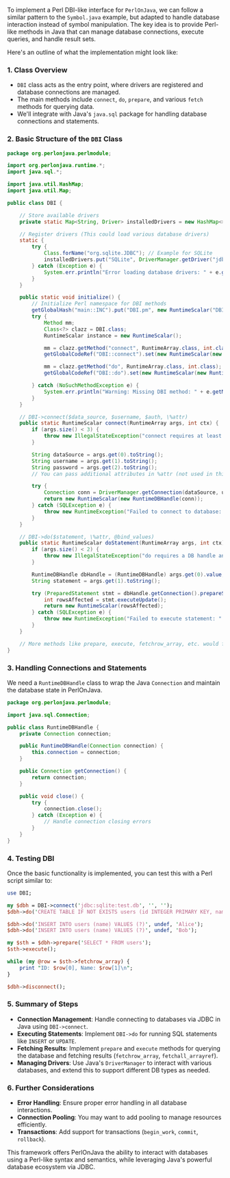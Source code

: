 To implement a Perl DBI-like interface for `PerlOnJava`, we can follow a similar pattern to the `Symbol.java` example, but adapted to handle database interaction instead of symbol manipulation. The key idea is to provide Perl-like methods in Java that can manage database connections, execute queries, and handle result sets.

Here's an outline of what the implementation might look like:

### 1. **Class Overview**
- `DBI` class acts as the entry point, where drivers are registered and database connections are managed.
- The main methods include `connect`, `do`, `prepare`, and various `fetch` methods for querying data.
- We'll integrate with Java's `java.sql` package for handling database connections and statements.

### 2. **Basic Structure of the `DBI` Class**

```java
package org.perlonjava.perlmodule;

import org.perlonjava.runtime.*;
import java.sql.*;

import java.util.HashMap;
import java.util.Map;

public class DBI {

    // Store available drivers
    private static Map<String, Driver> installedDrivers = new HashMap<>();

    // Register drivers (This could load various database drivers)
    static {
        try {
            Class.forName("org.sqlite.JDBC"); // Example for SQLite
            installedDrivers.put("SQLite", DriverManager.getDriver("jdbc:sqlite:"));
        } catch (Exception e) {
            System.err.println("Error loading database drivers: " + e.getMessage());
        }
    }

    public static void initialize() {
        // Initialize Perl namespace for DBI methods
        getGlobalHash("main::INC").put("DBI.pm", new RuntimeScalar("DBI.pm"));
        try {
            Method mm;
            Class<?> clazz = DBI.class;
            RuntimeScalar instance = new RuntimeScalar();

            mm = clazz.getMethod("connect", RuntimeArray.class, int.class);
            getGlobalCodeRef("DBI::connect").set(new RuntimeScalar(new RuntimeCode(mm, instance, "$$$$;")));

            mm = clazz.getMethod("do", RuntimeArray.class, int.class);
            getGlobalCodeRef("DBI::do").set(new RuntimeScalar(new RuntimeCode(mm, instance, "$$;")));

        } catch (NoSuchMethodException e) {
            System.err.println("Warning: Missing DBI method: " + e.getMessage());
        }
    }

    // DBI->connect($data_source, $username, $auth, \%attr)
    public static RuntimeScalar connect(RuntimeArray args, int ctx) {
        if (args.size() < 3) {
            throw new IllegalStateException("connect requires at least 3 arguments");
        }

        String dataSource = args.get(0).toString();
        String username = args.get(1).toString();
        String password = args.get(2).toString();
        // You can pass additional attributes in %attr (not used in this simple version)

        try {
            Connection conn = DriverManager.getConnection(dataSource, username, password);
            return new RuntimeScalar(new RuntimeDBHandle(conn));
        } catch (SQLException e) {
            throw new RuntimeException("Failed to connect to database: " + e.getMessage());
        }
    }

    // DBI->do($statement, \%attr, @bind_values)
    public static RuntimeScalar doStatement(RuntimeArray args, int ctx) {
        if (args.size() < 2) {
            throw new IllegalStateException("do requires a DB handle and SQL statement");
        }

        RuntimeDBHandle dbHandle = (RuntimeDBHandle) args.get(0).value;
        String statement = args.get(1).toString();

        try (PreparedStatement stmt = dbHandle.getConnection().prepareStatement(statement)) {
            int rowsAffected = stmt.executeUpdate();
            return new RuntimeScalar(rowsAffected);
        } catch (SQLException e) {
            throw new RuntimeException("Failed to execute statement: " + e.getMessage());
        }
    }

    // More methods like prepare, execute, fetchrow_array, etc. would follow a similar pattern
}
```

### 3. **Handling Connections and Statements**

We need a `RuntimeDBHandle` class to wrap the Java `Connection` and maintain the database state in PerlOnJava.

```java
package org.perlonjava.perlmodule;

import java.sql.Connection;

public class RuntimeDBHandle {
    private Connection connection;

    public RuntimeDBHandle(Connection connection) {
        this.connection = connection;
    }

    public Connection getConnection() {
        return connection;
    }

    public void close() {
        try {
            connection.close();
        } catch (Exception e) {
            // Handle connection closing errors
        }
    }
}
```

### 4. **Testing DBI**

Once the basic functionality is implemented, you can test this with a Perl script similar to:

```perl
use DBI;

my $dbh = DBI->connect('jdbc:sqlite:test.db', '', '');
$dbh->do('CREATE TABLE IF NOT EXISTS users (id INTEGER PRIMARY KEY, name TEXT)');

$dbh->do('INSERT INTO users (name) VALUES (?)', undef, 'Alice');
$dbh->do('INSERT INTO users (name) VALUES (?)', undef, 'Bob');

my $sth = $dbh->prepare('SELECT * FROM users');
$sth->execute();

while (my @row = $sth->fetchrow_array) {
    print "ID: $row[0], Name: $row[1]\n";
}

$dbh->disconnect();
```

### 5. **Summary of Steps**
- **Connection Management**: Handle connecting to databases via JDBC in Java using `DBI->connect`.
- **Executing Statements**: Implement `DBI->do` for running SQL statements like `INSERT` or `UPDATE`.
- **Fetching Results**: Implement `prepare` and `execute` methods for querying the database and fetching results (`fetchrow_array`, `fetchall_arrayref`).
- **Managing Drivers**: Use Java's `DriverManager` to interact with various databases, and extend this to support different DB types as needed.

### 6. **Further Considerations**
- **Error Handling**: Ensure proper error handling in all database interactions.
- **Connection Pooling**: You may want to add pooling to manage resources efficiently.
- **Transactions**: Add support for transactions (`begin_work`, `commit`, `rollback`).

This framework offers PerlOnJava the ability to interact with databases using a Perl-like syntax and semantics, while leveraging Java's powerful database ecosystem via JDBC.

